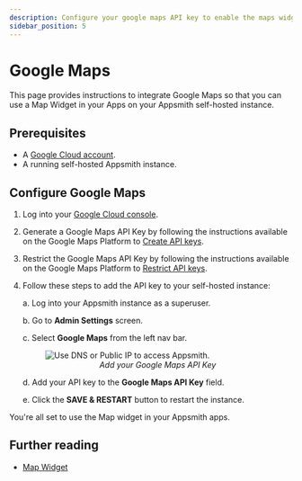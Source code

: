 ```yaml
---
description: Configure your google maps API key to enable the maps widget on Appsmith
sidebar_position: 5
---
```


# Google Maps

This page provides instructions to integrate Google Maps so that you can use a Map Widget in your Apps on your Appsmith self-hosted instance.

## Prerequisites

- A [Google Cloud account](https://www.google.com/aclk?sa=l&ai=DChcSEwi0373S7OX_AhW7Vn0KHT5BD30YABABGgJzZg&sig=AOD64_3YNMGHJAu3vGJmjK-vrl8qni2BxA&q&adurl&ved=2ahUKEwjjs7XS7OX_AhWy3TgGHWtHAkYQ0Qx6BAgIEAE). 
- A running self-hosted Appsmith instance.

## Configure Google Maps

1. Log into your [Google Cloud console](https://console.cloud.google.com/).
2. Generate a Google Maps API Key by following the instructions available on the Google Maps Platform to [Create API keys](https://developers.google.com/maps/documentation/javascript/get-api-key).
3. Restrict the Google Maps API Key by following the instructions available on the Google Maps Platform to [Restrict API keys](https://developers.google.com/maps/documentation/javascript/get-api-key).
4. Follow these steps to add the API key to your self-hosted instance:

    a. Log into your Appsmith instance as a superuser.

    b. Go to **Admin Settings** screen.

    c. Select **Google Maps** from the left nav bar.

    <figure>
    <img src="/img/admin-settings-configure-google-maps-api-key.png" style={{width: "100%", height: "auto"}} alt="Use DNS or Public IP to access Appsmith." />
    <figcaption align="center"><i>Add your Google Maps API Key</i></figcaption>
    </figure>

    d. Add your API key to the **Google Maps API Key** field.

    e. Click the **SAVE & RESTART** button to restart the instance.

You're all set to use the Map widget in your Appsmith apps.

## Further reading

* [Map Widget](/reference/widgets/maps)
